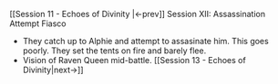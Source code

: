 [[Session 11 - Echoes of Divinity |<-prev]]
Session XII: Assassination Attempt Fiasco
- They catch up to Alphie and attempt to assasinate him. This goes poorly. They set the tents on fire and barely flee.
- Vision of Raven Queen mid-battle.
[[Session 13 - Echoes of Divinity|next->]]